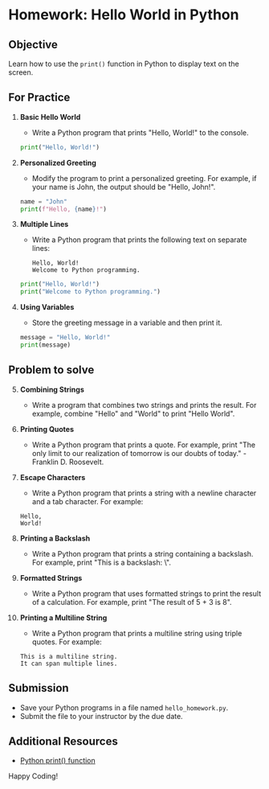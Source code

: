 # Homework: Hello World in Python

## Objective
Learn how to use the `print()` function in Python to display text on the screen.

## For Practice

1. **Basic Hello World**
    - Write a Python program that prints "Hello, World!" to the console.
    ```python
    print("Hello, World!")
    ```

2. **Personalized Greeting**
    - Modify the program to print a personalized greeting. For example, if your name is John, the output should be "Hello, John!".
    ```python
    name = "John"
    print(f"Hello, {name}!")
    ```

3. **Multiple Lines**
    - Write a Python program that prints the following text on separate lines:
      ```
      Hello, World!
      Welcome to Python programming.
      ```
    ```python
    print("Hello, World!")
    print("Welcome to Python programming.")
    ```

4. **Using Variables**
    - Store the greeting message in a variable and then print it.
    ```python
    message = "Hello, World!"
    print(message)
    ```

## Problem to solve


5. **Combining Strings**
    - Write a program that combines two strings and prints the result. For example, combine "Hello" and "World" to print "Hello World".
 

6. **Printing Quotes**
    - Write a Python program that prints a quote. For example, print "The only limit to our realization of tomorrow is our doubts of today." - Franklin D. Roosevelt.

7. **Escape Characters**
    - Write a Python program that prints a string with a newline character and a tab character. For example:
    ```
    Hello,
    World!
    ```

8. **Printing a Backslash**
    - Write a Python program that prints a string containing a backslash. For example, print "This is a backslash: \\".

9. **Formatted Strings**
    - Write a Python program that uses formatted strings to print the result of a calculation. For example, print "The result of 5 + 3 is 8".

10. **Printing a Multiline String**
    - Write a Python program that prints a multiline string using triple quotes. For example:
    ```
    This is a multiline string.
    It can span multiple lines.
    ```


## Submission
- Save your Python programs in a file named `hello_homework.py`.
- Submit the file to your instructor by the due date.

## Additional Resources
- [Python print() function](https://docs.python.org/3/library/functions.html#print)

Happy Coding!

